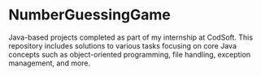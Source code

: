 # NumberGuessingGame
Java-based projects completed as part of my internship at CodSoft. This repository includes solutions to various tasks focusing on core Java concepts such as object-oriented programming, file handling, exception management, and more.
